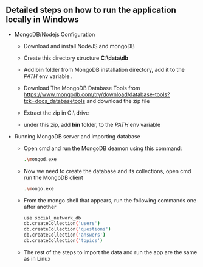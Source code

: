 
## Detailed steps on how to run the application locally in Windows


* MongoDB/Nodejs Configuration
  
    * Download and install NodeJS and mongoDB

    * Create this directory structure **C:\data\db**

    * Add **bin** folder from MongoDB installation directory, add it to the *PATH* env variable .
   
    * Download The MongoDB Database Tools from https://www.mongodb.com/try/download/database-tools?tck=docs_databasetools and download the zip file 
    
    * Extract the zip in  C:\ drive 

    * under this zip, add **bin** folder, to the *PATH* env variable    

* Running MongoDB server and importing database
    * Open cmd and run the MongoDB deamon using this command:
       
        ```bash
        .\mongod.exe
        ```

    * Now we need to create the database and its collections, open cmd run the MongoDB client
        ```bash
        .\mongo.exe
        ```

    * From the mongo shell that appears, run the following commands one after another

        ```bash
        use social_network_db
        db.createCollection('users')
        db.createCollection('questions')
        db.createCollection('answers')
        db.createCollection('topics')
        ```

    * The rest of the steps to import the data and run the app are the same as in Linux

   
